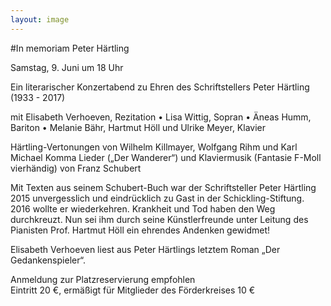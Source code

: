 ```yaml
---
layout: image
---
```


\#In memoriam Peter Härtling

Samstag, 9. Juni um 18 Uhr

Ein literarischer Konzertabend zu Ehren des Schriftstellers Peter Härtling (1933 - 2017)

mit Elisabeth Verhoeven, Rezitation • Lisa Wittig, Sopran • Äneas Humm, Bariton • Melanie Bähr,
Hartmut Höll und Ulrike Meyer, Klavier

Härtling-Vertonungen von Wilhelm Killmayer, Wolfgang Rihm und Karl Michael Komma
Lieder („Der Wanderer“) und Klaviermusik (Fantasie F-Moll vierhändig) von Franz Schubert   

Mit Texten aus seinem Schubert-Buch war der Schriftsteller Peter Härtling 2015 unvergesslich und
eindrücklich zu Gast in der Schickling-Stiftung. 2016 wollte er wiederkehren. Krankheit und Tod haben
den Weg durchkreuzt. Nun sei ihm durch seine Künstlerfreunde unter Leitung des Pianisten Prof.
Hartmut Höll ein ehrendes Andenken gewidmet!   

Elisabeth Verhoeven liest aus Peter Härtlings letztem Roman „Der Gedankenspieler“.   

Anmeldung zur Platzreservierung empfohlen  
Eintritt 20 €, ermäßigt für Mitglieder des Förderkreises 10 €

